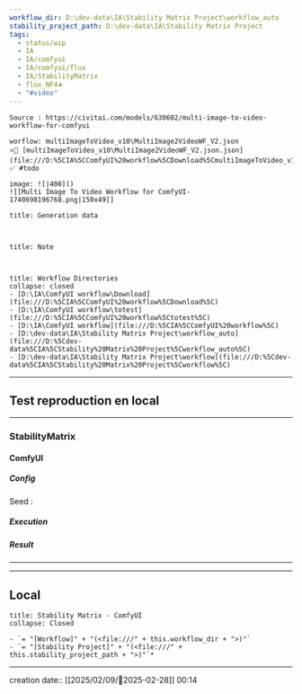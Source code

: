 ```yaml
---
workflow_dir: D:\dev-data\IA\Stability Matrix Project\workflow_auto
stability_project_path: D:\dev-data\IA\Stability Matrix Project
tags:
  - status/wip
  - IA
  - IA/comfyui
  - IA/comfyui/flux
  - IA/StabilityMatrix
  - flux_NF4➕
  - "#video"
---
```

```ad-tip
Source : https://civitai.com/models/630602/multi-image-to-video-workflow-for-comfyui

worflow: multiImageToVideo_v10\MultiImage2VideoWF_V2.json 
⭐🚧 [multiImageToVideo_v10\MultiImage2VideoWF_V2.json.json](file:///D:%5CIA%5CComfyUI%20workflow%5CDownload%5CmultiImageToVideo_v10\MultiImage2VideoWF_V2.json.json)
✅ #todo 

image: ![|400]()
![[Multi Image To Video Workflow for ComfyUI-1740698196768.png|150x49]]

```

````ad-quote
title: Generation data

 

````

```ad-note
title: Note

 

```
```ad-info
title: Workflow Directories
collapse: closed
- [D:\IA\ComfyUI workflow\Download](file:///D:%5CIA%5CComfyUI%20workflow%5CDownload%5C)
- [D:\IA\ComfyUI workflow\totest](file:///D:%5CIA%5CComfyUI%20workflow%5Ctotest%5C)
- [D:\IA\ComfyUI workflow](file:///D:%5CIA%5CComfyUI%20workflow%5C)
- [D:\dev-data\IA\Stability Matrix Project\workflow_auto](file:///D:%5Cdev-data%5CIA%5CStability%20Matrix%20Project%5Cworkflow_auto%5C)
- [D:\dev-data\IA\Stability Matrix Project\workflow](file:///D:%5Cdev-data%5CIA%5CStability%20Matrix%20Project%5Cworkflow%5C)
```


---

## Test reproduction en local

---
### StabilityMatrix 

#### ComfyUI 
##### Config
Seed : 
##### Execution
##### Result


---


---
## Local

```ad-tip
title: Stability Matrix - ComfyUI
collapse: Closed

- `= "[Workflow]" + "(<file:///" + this.workflow_dir + ">)"`
- `= "[Stability Project]" + "(<file:///" + this.stability_project_path + ">)"`*
```

---
creation date:: [[2025/02/09/📒2025-02-28]]  00:14
